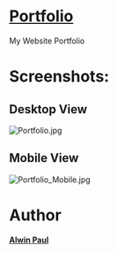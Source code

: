 # [Portfolio](https://alwinpaul.me/)

My Website Portfolio

# Screenshots:

## Desktop View

![Portfolio.jpg](https://github.com/nullpwn/alwinpaul/blob/main/Portfolio.jpg)

## Mobile View

![Portfolio_Mobile.jpg](https://github.com/nullpwn/alwinpaul/blob/main/Portfolio_Mobile.jpg)

# Author

**[Alwin Paul](https://www.linkedin.com/in/alwin-paul/)**



